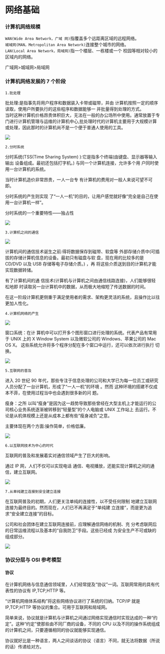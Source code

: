 # 网络基础

### 计算机网络规模

`WAN(Wide Area Network，广域 网)`指覆盖多个远距离区域的远程网络。</br>
`城域网(MAN，Metropolitan Area Network)`连接整个城市的网络。</br>
`LAN(Local Area Network，局域网)`指一个楼层、一栋楼或一个 校园等相对较小的区域内的网络。</br>

广域网>城域网>局域网

### 计算机网络发展的 7 个阶段

`1.批处理`

批处理:是指事先将用户程序和数据装入卡带或磁带，并由 计算机按照一定的顺序读取，使用户所要执行的这些程序和数据能够一 并批量得到处理的方式。</br>
当时这种计算机价格昂贵体积巨大，无法在一般的办公场所中使用。通常放置于专门进行计算机管理与运维的计算机中心,批处理时代的计算机主要用于大规模计算或处理，因此那时的计算机尚不是一个便于普通人使用的工具。</br>

<img src="https://liuxiajiang.oss-cn-beijing.aliyuncs.com/1035001126ad4517954e40d33a0e9031.jpeg"/>

`2.分时系统`

分时系统(TSS(Time Sharing System) ):它是指多个终端(由键盘、显示器等输入输出 设备组成。最初还包括打字机。) 与同一个计算机连接，允许多个用 户同时使用一台计算机的系统。

当时计算机造价非常昂贵，一人一台专 有计算机的费用对一般人来说可望不可即。

分时系统的产生则实现 了“一人一机”的目的，让用户感觉就好像“完全是自己在使用一台计算机一样”。

分时系统的一个重要特性——独占性

<img src="https://liuxiajiang.oss-cn-beijing.aliyuncs.com/blog/83ec054860604bbe8d89e08f6401812b.jpeg"/>

`3.计算机之间的通信`

<img src="https://liuxiajiang.oss-cn-beijing.aliyuncs.com/blog/0bd1c4ffce0a49168ab38aad247d58b6.jpeg"/>

计算机间的通信技术诞生之前:得将数据保存到磁带、软盘等 外部存储介质中(可插拔的存储计算机信息的设备。最初只有磁盘与软 盘，现在用的比较多的是 CD/DVD 以及 USB 存储等电子存储介质。) ，再 将这些介质送到目的计算机才能实现数据转储。

有了计算机间的通 信技术(计算机与计算机之间由通信线路连接)，人们能够很轻松地即 时读取另一台计算机中的数据，从而极大地缩短了传送数据的时间。

在这一阶段计算机更侧重于满足使用者的需求、架构更灵活的系统，且操作比以往更加人性化。

`4.计算机网络的产生`

<img src="https://liuxiajiang.oss-cn-beijing.aliyuncs.com/blog/49a7fc97a734489ca9d68cdd17bbd67f.jpeg"/>

窗口系统：在计 算机中可以打开多个图形窗口进行处理的系统。代表产品有常用于 UNIX 上的 X Window System 以及微软公司的 Windows、苹果公司的 Mac OS X。 这些系统允许将多个程序分配在多个窗口中运行，还可以依次进行执行 切换。

<img src="https://liuxiajiang.oss-cn-beijing.aliyuncs.com/blog/d34eb4ea6a5043cbad8dcbe321d887e4.jpeg"/>

`5.互联网的普及`

进入 20 世纪 90 年代，那些专注于信息处理的公司和大学已为每一位员工或研究人员分配了一台计算机，形成了“一人一机”的环境 。然而 这种环境的搭建不仅成本不菲，在使用过程当中也会遇到很多新的问 题。

瘦身：之所 以叫“瘦身”是因为这一趋势导致那些曾经在大型主机上才能运行的公 司核心业务系统逐渐被转移到“轻量型”的个人电脑或 UNIX 工作站上 去运行。不论是从机体规模上还是从成本上都有些“瘦身减负”之意。

主要体现在两个方面:操作简单，价格低廉。

<img src="https://liuxiajiang.oss-cn-beijing.aliyuncs.com/blog/f26ac3d3db594aabb182c8d6a0e95190.jpeg"/>

`6.以互联网技术为中心的时代`

互联网的普及和发展着实对通信领域产生了巨大的影响。

通过 IP 网，人们不仅可以实现电话 通信、电视播放，还能实现计算机之间的通信，建立互联网。

<img src="https://liuxiajiang.oss-cn-beijing.aliyuncs.com/blog/81835af5603b4b12bc7a59d03e6e6d49%20%281%29.jpeg"/>

`7.从单纯建立连接到安全建立连接`

在互联网普及的初期，人们更关注单纯的连接性，以不受任何限制 地建立互联网连接为最终目的。然而现在，人们已不再满足于“单纯建 立连接”，而是更为追求“安全建立连接”的目标。

公司和社会团体在建立互联网连接前，应理解通信网络的机制、充 分考虑联网后的日常运维流程以及基本的“自我防卫”手段。这些已经成 为安全生产不可或缺的组成部分。

<img src="https://liuxiajiang.oss-cn-beijing.aliyuncs.com/6ac9b4a2c4d541d187c291ee080fd97f.jpeg"/>

### 协议分层与 OSI 参考模型

#### 协议

在计算机网络与信息通信领域里，人们经常提及“协议”一词。互联网常用的具有代表性的协议有 IP,TCP,HTTP 等。

“计算机网络体系结构”将这些网络协议进行了系统的归纳。TCP/IP 就是 IP,TCP,HTTP 等协议的集合。可用于互联网和局域网。

简单来说，协议就是计算机与计算机之间通过网络实现通信时实现达成的一种“约定”。这种“约定”使那些由不同厂商的设备，不同的 CPU 以及不同的操作系统组成的计算机之间，只要遵循相同的协议就能够实现通信。

协议就好比是一种语言，两人之间谈话的协议（语言）不同，就无法将数据（所说的话）传递给对方。
